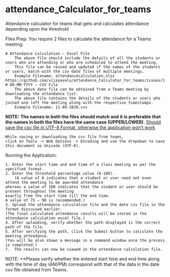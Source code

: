 # attendance_Calculator_for_teams
Attendance calculator for teams that gets and calculates attendance depending upon the threshold

Files Prep:
	You require 2 files to calculate the attendance for a Teams meeting.
	
	# Attendance Calculation – Excel File
		The above file should include the details of all the students or users who are attending or who are scheduled to attend the meeting.
		This file can be reused and updated if the names of the students or users, match with the csv date files of multiple meetings.
		Example Filename: attendancecalculation.xlsx
 	https://github.com/vijayavelu/attendance_Calculator_for_teams/issues/1
	# DD-MM-YYYY – CSV File
		The above date file can be obtained from a Teams meeting by downloading the attendance list. 
		The above file contains the details of the students or users who joined and left the meeting along with the respective timestamps.
		Example Filename: 11-09-2020.csv
 

**NOTE:**
	**The names in both the files should match and it is preferable that the names in both the files have the same case (UPPER/LOWER).**
	 <a href="#" class="text-inherit">Should save the csv file in UTF-8 Format, otherwise the application won’t work</a>
	 
	While saving or downloading the csv file from teams, 
	click on Tools -> Web Options -> Encoding and use the dropdown to save this document as Unicode (UTF-8). 

Running the Application:

 	1. Enter the start time and end time of a class meeting as per the specified format.
 	2. Enter the threshold percentage value (0-100).
        (A value of 0 indicates that a student or user need not even attend the meeting to be awarded attendance 
	whereas a value of 100 indicates that the student or user should be present throughout the meeting
	exactly from the start time till the end time. 
	A value of 75 – 90 is recommended.)
 	3. Upload the attendance calculation file and the date csv file in the format discussed earlier. 
 	(The final calculated attendance results will be stored in the attendance calculation excel file.)
 	4. After uploading, verify whether the path displayed is the correct path of the file.
 	5. After verifying the path, click the Submit button to calculate the meeting attendance. 
 	(You will be also shown a message in a command window once the process is completed.)
 	7.  The results can now be viewed in the attendance calculation file.
 
NOTE:
	**Please verify whether the entered start time and end time along with the time of day (AM/PM) correspond with that of the data in the date csv file obtained from Teams.
